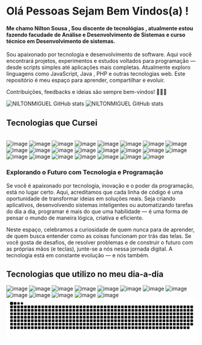 # Olá Pessoas Sejam Bem Vindos(a) !
#### Me chamo Nilton Sousa , Sou discente de tecnológias , atualmente estou fazendo facudade de Análise e Desenvolvimento de Sistemas e curso técnico em Desenvolvimento de sistemas.

 Sou apaixonado por tecnologia e desenvolvimento de software. Aqui você encontrará projetos, experimentos e estudos voltados para programação — desde scripts simples até aplicações mais completas.
Atualmente exploro linguagens como JavaScript, Java , PHP e outras tecnologias web. Este repositório é meu espaço para aprender, compartilhar e evoluir.

Contribuições, feedbacks e ideias são sempre bem-vindos! 👨‍💻✨

![NILTONMIGUEL GitHub stats](https://github-readme-stats.vercel.app/api?username=NILTONMIGUEL&show_icons=true&theme=dracula)  ![NILTONMIGUEL GitHub stats](https://github-readme-stats.vercel.app/api/top-langs/?username=NILTONMIGUEL&show_icons=true&theme=blue-green)

## Tecnologias que Cursei

<div style="display:inline-block "><br/>
 <img width="50" height="50" alt="image" src="https://github.com/user-attachments/assets/c521cae6-5163-4227-990e-59990359c22a" />
 <img width="50" height="50" alt="image" src="https://github.com/user-attachments/assets/f969a028-467d-48e0-988e-3b5cac087212" />
 <img width="50" height="50" alt="image" src="https://github.com/user-attachments/assets/fe9ddb52-3a39-42f3-a421-b8ef3abf3c60" />
 <img width="50" height="50" alt="image" src="https://github.com/user-attachments/assets/401cc544-fef4-4af1-bf7c-027f5cf33533" />
 <img width="50" height="50" alt="image" src="https://github.com/user-attachments/assets/ac93901d-2b1f-4e01-b43d-eee8dd4d69bb" />
 <img width="50" height="50" alt="image" src="https://github.com/user-attachments/assets/d31788a5-8074-4088-929b-2b012f21e0d6" />
 <img width="50" height="50" alt="image" src="https://github.com/user-attachments/assets/26ac4341-c3d5-407b-91be-f82e452f9b80" />
 <img width="50" height="50" alt="image" src="https://github.com/user-attachments/assets/1f36eabd-2dda-4a13-915b-04280284f3fd" />
 <img width="50" height="50" alt="image" src="https://github.com/user-attachments/assets/cd10809f-9989-4159-8124-0391ded56b9e" />
 <img width="50" height="50" alt="image" src="https://github.com/user-attachments/assets/e12d49e3-d5cb-444b-ad4d-ab09335164a8" />
 <img width="50" height="50" alt="image" src="https://github.com/user-attachments/assets/ff9c52f4-814f-4c91-8950-59cadcd168c9" />
 <img width="50" height="50" alt="image" src="https://github.com/user-attachments/assets/087455db-4d88-4c78-8e3d-9ee467f12ec1" />
 <img width="50" height="50" alt="image" src="https://github.com/user-attachments/assets/04c8c956-cedf-4668-810c-41214c39028b" />
 <img width="50" height="50" alt="image" src="https://github.com/user-attachments/assets/92dc252d-1ac8-4209-823b-bb04eb1aaf16" />
 <img width="50" height="50" alt="image" src="https://github.com/user-attachments/assets/d817e3aa-e66e-4291-8204-63e1074a587e" />
 <img width="50" height="50" alt="image" src="https://github.com/user-attachments/assets/4403487b-9f93-4982-8354-7abccbe060be" />
 <img width="50" height="50" alt="image" src="https://github.com/user-attachments/assets/6822a2be-877d-4aa0-918b-5b8e3972e45e" />
 <img width="50" height="50" alt="image" src="https://github.com/user-attachments/assets/98cbfa01-f7b5-4ceb-81d7-664824bb99c6" />
 <img width="50" height="50" alt="image" src="https://github.com/user-attachments/assets/f53016d5-d6af-4bf7-a08b-5cb81ca92e0e" />
 <img width="50" height="50" alt="image" src="https://github.com/user-attachments/assets/8b7aeb4f-43d5-42ee-9ba6-a77e69687737" />
 <img width="50" height="50" alt="image" src="https://github.com/user-attachments/assets/c7593d16-2376-4f8b-90e0-c9116612e17d" />
 <img width="50" height="50" alt="image" src="https://github.com/user-attachments/assets/bd1a3900-64ae-4119-8bb1-f8a8446a9921" />
 <img width="50" height="50" alt="image" src="https://github.com/user-attachments/assets/70568836-3150-4417-bc9b-fe25fe6b75f8" />
 <br/>
 
 ### Explorando o Futuro com Tecnologia e Programação
 
Se você é apaixonado por tecnologia, inovação e o poder da programação, está no lugar certo. Aqui, acreditamos que cada linha de código é uma oportunidade de transformar ideias em soluções reais. Seja criando aplicativos, desenvolvendo sistemas inteligentes ou automatizando tarefas do dia a dia, programar é mais do que uma habilidade — é uma forma de pensar o mundo de maneira lógica, criativa e eficiente.

Neste espaço, celebramos a curiosidade de quem nunca para de aprender, de quem busca entender como as coisas funcionam por trás das telas. Se você gosta de desafios, de resolver problemas e de construir o futuro com as próprias mãos (e teclas), junte-se a nós nessa jornada digital. A tecnologia está em constante evolução — e nós também.
 
## Tecnologias que utilizo no meu dia-a-dia
<div style="display:inline-block">
   <img width="50" height="50" alt="image" src="https://github.com/user-attachments/assets/c521cae6-5163-4227-990e-59990359c22a" />
   <img width="50" height="50" alt="image" src="https://github.com/user-attachments/assets/f969a028-467d-48e0-988e-3b5cac087212" />
   <img width="50" height="50" alt="image" src="https://github.com/user-attachments/assets/fe9ddb52-3a39-42f3-a421-b8ef3abf3c60" />
   <img width="50" height="50" alt="image" src="https://github.com/user-attachments/assets/8642118d-87d5-4f56-a2b8-b4ec40194cbc" />
   <img width="50" height="50" alt="image" src="https://github.com/user-attachments/assets/07d6c7ad-0eeb-4a41-820e-888b4a364d19" />
   <img width="50" height="50" alt="image" src="https://github.com/user-attachments/assets/472474ad-50df-4f70-9b96-fcc571c9e155" />
   <img width="50" height="50" alt="image" src="https://github.com/user-attachments/assets/99bf35ad-05e6-4fc2-9f48-71c8968a7d3e" />
   <img width="50" height="50" alt="image" src="https://github.com/user-attachments/assets/f25c48bb-78ab-4242-aba0-6b170ed13dbc" />
   <img width="50" height="50" alt="image" src="https://github.com/user-attachments/assets/524ab90c-9387-44e6-b388-9feed766abb1" />
   <img width="50" height="50" alt="image" src="https://github.com/user-attachments/assets/ee72879c-8020-40cc-a5a5-2fb007e46d69" />
   <img width="50" height="50" alt="image" src="https://github.com/user-attachments/assets/e43f573e-1122-45d5-8850-0076ea69ed25" />
   <img width="50" height="50" alt="image" src="https://github.com/user-attachments/assets/5919595b-bc8e-4756-827a-a4b55d45e1ea" />
   <img width="50" height="50" alt="image" src="https://github.com/user-attachments/assets/a8ecb31c-8e19-418c-acbe-8856cb6e23eb" />
</div>
<picture>
  <source
    media="(prefers-color-scheme: dark)"
    srcset="https://raw.githubusercontent.com/platane/snk/output/github-contribution-grid-snake-dark.svg"
  />
  <source
    media="(prefers-color-scheme: light)"
    srcset="https://raw.githubusercontent.com/platane/snk/output/github-contribution-grid-snake.svg"
  />
  <img
    alt="github contribution grid snake animation"
    src="https://raw.githubusercontent.com/platane/snk/output/github-contribution-grid-snake.svg"
  />
</picture>


